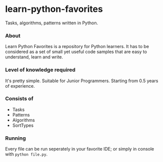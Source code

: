 # learn-python-favorites
Tasks, algorithms, patterns written in Python.


### About
Learn Python Favorites is a repository for Python learners. 
It has to be considered as a set of small yet useful code samples that are easy to understand, learn and write.


### Level of knowledge required
It's pretty simple. Suitable for Junior Programmers. 
Starting from 0.5 years of experience.

### Consists of
+ Tasks
+ Patterns
+ Algorithms
+ SortTypes

### Running
Every file can be run seperately in your favorite IDE; or simply in console with `python file.py`.
